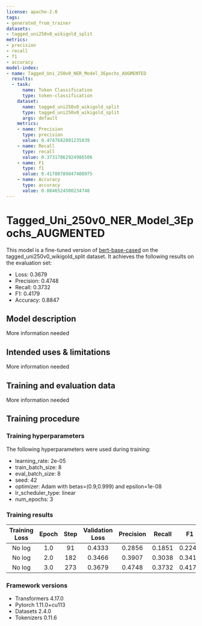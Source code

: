 ```yaml
---
license: apache-2.0
tags:
- generated_from_trainer
datasets:
- tagged_uni250v0_wikigold_split
metrics:
- precision
- recall
- f1
- accuracy
model-index:
- name: Tagged_Uni_250v0_NER_Model_3Epochs_AUGMENTED
  results:
  - task:
      name: Token Classification
      type: token-classification
    dataset:
      name: tagged_uni250v0_wikigold_split
      type: tagged_uni250v0_wikigold_split
      args: default
    metrics:
    - name: Precision
      type: precision
      value: 0.4747682801235839
    - name: Recall
      type: recall
      value: 0.37317862924986506
    - name: F1
      type: f1
      value: 0.41788789847408975
    - name: Accuracy
      type: accuracy
      value: 0.8846524500234748
---
```


<!-- This model card has been generated automatically according to the information the Trainer had access to. You
should probably proofread and complete it, then remove this comment. -->

# Tagged_Uni_250v0_NER_Model_3Epochs_AUGMENTED

This model is a fine-tuned version of [bert-base-cased](https://huggingface.co/bert-base-cased) on the tagged_uni250v0_wikigold_split dataset.
It achieves the following results on the evaluation set:
- Loss: 0.3679
- Precision: 0.4748
- Recall: 0.3732
- F1: 0.4179
- Accuracy: 0.8847

## Model description

More information needed

## Intended uses & limitations

More information needed

## Training and evaluation data

More information needed

## Training procedure

### Training hyperparameters

The following hyperparameters were used during training:
- learning_rate: 2e-05
- train_batch_size: 8
- eval_batch_size: 8
- seed: 42
- optimizer: Adam with betas=(0.9,0.999) and epsilon=1e-08
- lr_scheduler_type: linear
- num_epochs: 3

### Training results

| Training Loss | Epoch | Step | Validation Loss | Precision | Recall | F1     | Accuracy |
|:-------------:|:-----:|:----:|:---------------:|:---------:|:------:|:------:|:--------:|
| No log        | 1.0   | 91   | 0.4333          | 0.2856    | 0.1851 | 0.2246 | 0.8440   |
| No log        | 2.0   | 182  | 0.3466          | 0.3907    | 0.3038 | 0.3418 | 0.8794   |
| No log        | 3.0   | 273  | 0.3679          | 0.4748    | 0.3732 | 0.4179 | 0.8847   |


### Framework versions

- Transformers 4.17.0
- Pytorch 1.11.0+cu113
- Datasets 2.4.0
- Tokenizers 0.11.6
